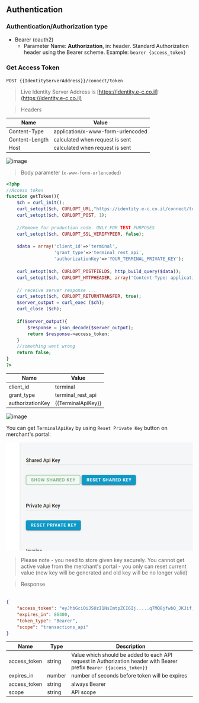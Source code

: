 Authentication
-----------------------------------------------------------------

### Authentication/Authorization type

* Bearer (oauth2)
    - Parameter Name: **Authorization**, in: header. Standard Authorization header using the Bearer scheme. Example: `bearer {access_token}`

### Get Access Token

`POST {{IdentityServerAddress}}/connect/token`

> Live Identity Server Address is [https://identity.e-c.co.il](https://identity.e-c.co.il)

> Headers

|Name|Value|
|---|---|
|Content-Type|application/x-www-form-urlencoded|
|Content-Length| calculated when request is sent|
|Host|calculated when request is sent|

![image](https://github.com/user-attachments/assets/804c59ec-bde3-44b4-bb76-eed1a478837a)




> Body parameter (`x-www-form-urlencoded`)

```php
<?php
//Access token
function getToken(){
	$ch = curl_init();
	curl_setopt($ch, CURLOPT_URL,"https://identity.e-c.co.il/connect/token");
	curl_setopt($ch, CURLOPT_POST, 1);
	
	//Remove for production code. ONLY FOR TEST PURPOSES
	curl_setopt($ch, CURLOPT_SSL_VERIFYPEER, false);

	$data = array('client_id'=>'terminal',
				  'grant_type'=>'terminal_rest_api',
				  'authorizationKey'=>'YOUR_TERMINAL_PRIVATE_KEY');
				  
	curl_setopt($ch, CURLOPT_POSTFIELDS, http_build_query($data));
	curl_setopt($ch, CURLOPT_HTTPHEADER, array('Content-Type: application/x-www-form-urlencoded'));

	// receive server response ...
	curl_setopt($ch, CURLOPT_RETURNTRANSFER, true);
	$server_output = curl_exec ($ch);
	curl_close ($ch);

	if($server_output){
		$response = json_decode($server_output);
		return $response->access_token;
	}
	//something went wrong
	return false;
}
?>
```

|Name|Value|
|---|---|
|client_id|terminal|
|grant_type|terminal_rest_api|
|authorizationKey|{{TerminalApiKey}}|

![image](https://github.com/user-attachments/assets/916f35ac-7beb-4ace-8a23-47baa91dbb27)


You can get `TerminalApiKey` by using `Reset Private Key` button on merchant's portal:

![Reset Private Key](images/ResetApiKey.PNG)

> Please note - you need to store given key securely. You cannot get active value from the merchant's portal - you only can reset current value (new key will be generated and old key will be no longer valid)

> Response

```json

{
    "access_token": "eyJhbGciOiJSUzI1NsImtpZCI6Ij.....q7MQ8jfwbQ_JKJif_7lTuiVhOGWA",
    "expires_in": 86400,
    "token_type": "Bearer",
    "scope": "transactions_api"
}

```

|Name|Type|Description|
|---|---|---|
|access_token|string|Value which should be added to each API request in Authorization header with Bearer prefix `Bearer {{access_token}}`|
|expires_in|number|number of seconds before token will be expires|
|access_token|string|always Bearer|
|scope|string|API scope|


<br/><br/>
